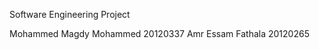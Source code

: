 Software Engineering Project

Mohammed Magdy Mohammed 	20120337
Amr Essam Fathala           20120265

